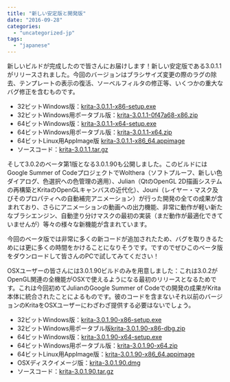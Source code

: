 ```yaml
---
title: "新しい安定版と開発版"
date: "2016-09-28"
categories: 
  - "uncategorized-jp"
tags: 
  - "japanese"
---
```


新しいビルドが完成したので皆さんにお届けします！新しい安定版である3.0.1.1がリリースされました。今回のバージョンはブラシサイズ変更の際のラグの除去、テンプレートの表示の復活、ソーベルフィルタの修正等、いくつかの重大なバグ修正を含むものです。

- 32ビットWindows版：[krita-3.0.1.1-x86-setup.exe](http://download.kde.org/stable/krita/3.0.1.1/krita-3.0.1.1-x86-setup.exe)
- 32ビットWindows用ポータブル版：[krita-3.0.1.1-0f47a68-x86.zip](http://download.kde.org/stable/krita/3.0.1.1/krita-3.0.1.1-0f47a68-x86.zip)
- 64ビットWindows版：[krita-3.0.1.1-x64-setup.exe](http://download.kde.org/stable/krita/3.0.1.1/krita-3.0.1.1-x64-setup.exe)
- 64ビットWindows用ポータブル版：[krita-3.0.1.1-x64.zip](http://download.kde.org/stable/krita/3.0.1.1/krita-3.0.1.1-x64.zip)
- 64ビットLinux用AppImage版 [krita-3.0.1.1-x86_64.appimage](http://download.kde.org/stable/krita/3.0.1.1/krita-3.0.1.1-x86_64.appimage)
- ソースコード：[krita-3.0.1.1.tar.gz](http://download.kde.org/stable/krita/3.0.1.1/krita-3.0.1.1.tar.gz)

そして3.0.2のベータ第1版となる3.0.1.90も公開しました。このビルドにはGoogle Summer of CodeプロジェクトでWolthera（ソフトプルーフ、新しい色ダイアログ、色選択への色管理の適用）、Julian（QtのOpenGL 2D描画システムの再構築とKritaのOpenGLキャンバスの近代化）、Jouni（レイヤー・マスク及びそのプロパティへの自動補完アニメーション）が行った開発の全ての成果が含まれており、さらにアニメーションの動画への出力機能、非常に動作が軽い新たなブラシエンジン、自動塗り分けマスクの最初の実装（まだ動作が最適化できていませんが）等々の様々な新機能が含まれています。

今回のベータ版では非常に多くの新コードが追加されたため、バグを取りきるためには更に多くの時間をかけることになりそうです。ですのでぜひこのベータ版をダウンロードして皆さんのPCで試してみてください！

OSXユーザーの皆さんには3.0.1.90ビルドのみを用意しました：これは3.0.2がOpenGL関連の全機能がOSXで使えるようになる最初のリリースとなるためです。これは今回初めてJulianのGoogle Summer of Codeでの開発の成果がKrita本体に統合されたことによるものです。彼のコードを含まないそれ以前のバージョンのKritaをOSXユーザーにわざわざ提供する必要はないでしょう。

- 32ビットWindows版：[krita-3.0.1.90-x86-setup.exe](http://download.kde.org/unstable/krita/3.0.1.90/krita-3.0.1.90-x86-setup.exe)
- 32ビットWindows用ポータブル版[krita-3.0.1.90-x86-dbg.zip](http://download.kde.org/unstable/krita/3.0.1.90/krita-3.0.1.90-x86-dbg.zip)
- 64ビットWindows版：[krita-3.0.1.90-x64-setup.exe](http://download.kde.org/unstable/krita/3.0.1.90/krita-3.0.1.90-x64-setup.exe)
- 64ビットWindows用ポータブル版：[krita-3.0.1.90-x64.zip](http://download.kde.org/unstable/krita/3.0.1.90/krita-3.0.1.90-x64.zip)
- 64ビットLinux用AppImage版：[krita-3.0.1.90-x86_64.appimage](http://download.kde.org/unstable/krita/3.0.1.90/krita-3.0.1.90-x86_64.appimage)
- OSXディスクイメージ版：[krita-3.0.1.90.dmg](http://download.kde.org/unstable/krita/3.0.1.90/krita-3.0.1.90.dmg)
- ソースコード：[krita-3.0.1.90.tar.gz](http://download.kde.org/unstable/krita/3.0.1.90/krita-3.0.1.90.tar.gz)
